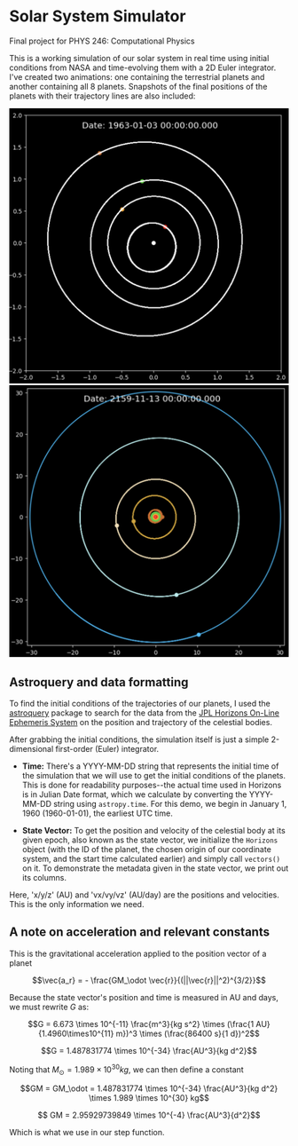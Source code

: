 # Solar System Simulator

Final project for PHYS 246: Computational Physics

This is a working simulation of our solar system in real time using initial conditions from NASA and time-evolving them with a 2D Euler integrator. I've created two animations: one containing the terrestrial planets and another containing all 8 planets. Snapshots of the final positions of the planets with their trajectory lines are also included:

![image](terrestrial_planets.png)
![image](all_planets.png)

## Astroquery and data formatting
To find the initial conditions of the trajectories of our planets, I used the [astroquery](https://astroquery.readthedocs.io/en/latest/jplhorizons/jplhorizons.html) package to search for the data from the [JPL Horizons On-Line Ephemeris System](https://ssd.jpl.nasa.gov/horizons/) on the position and trajectory of the celestial bodies.

After grabbing the initial conditions, the simulation itself is just a simple 2-dimensional first-order (Euler) integrator.

* **Time:** There's a YYYY-MM-DD string that represents the initial time of the simulation that we will use to get the initial conditions of the planets. This is done for readability purposes--the actual time used in Horizons is in Julian Date format, which we calculate by converting the YYYY-MM-DD string using `astropy.time`. For this demo, we begin in January 1, 1960 (1960-01-01), the earliest UTC time.

* **State Vector:** To get the position and velocity of the celestial body at its given epoch, also known as the state vector, we initialize the `Horizons` object (with the ID of the planet, the chosen origin of our coordinate system, and the start time calculated earlier) and simply call `vectors()` on it. To demonstrate the metadata given in the state vector, we print out its columns.

Here, 'x/y/z' (AU) and 'vx/vy/vz' (AU/day) are the positions and velocities. This is the only information we need.

## A note on acceleration and relevant constants

This is the gravitational acceleration applied to the position vector of a planet

$$\vec{a_r} = - \frac{GM_\odot \vec{r}}{(||\vec{r}||^2)^{3/2}}$$

Because the state vector's position and time is measured in AU and days, we must rewrite $G$ as:

$$G = 6.673 \times 10^{-11} \frac{m^3}{kg s^2} \times (\frac{1 AU}{1.4960\times10^{11} m})^3 \times (\frac{86400 s}{1 d})^2$$

$$G = 1.487831774 \times 10^{-34} \frac{AU^3}{kg d^2}$$

Noting that $M_\odot = 1.989 \times 10^{30} kg$, we can then define a constant

$$GM = GM_\odot = 1.487831774 \times 10^{-34} \frac{AU^3}{kg d^2} \times 1.989 \times 10^{30} kg$$

$$ GM = 2.95929739849 \times 10^{-4} \frac{AU^3}{d^2}$$

Which is what we use in our step function.